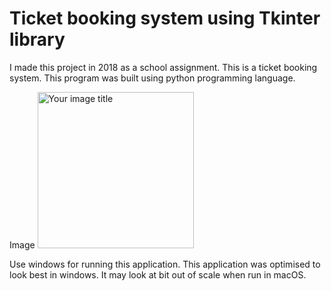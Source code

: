 # Ticket booking system using Tkinter library
I made this project in 2018 as a school assignment. This is a ticket booking system. This program was built using python programming language. 

Image
<img src="https://github.com/PankajGhodla/TicketBooking-Sytem-Python-Tkinter-/blob/master/Screen%20Shot%202019-07-20%20at%203.10.00%20PM.png"  alt="Your image title" width="250"/>

Use windows for running this application. This application was optimised to look best in windows. It may look at bit out of scale when run in macOS. 
